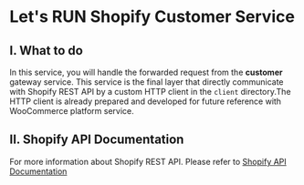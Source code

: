 # Let's RUN Shopify Customer Service


## I. What to do
In this service, you will handle the forwarded request from the **customer** gateway service. This service is the final 
layer that directly communicate with Shopify REST API by a custom HTTP client in the `client` directory.The HTTP client 
is already prepared and developed for future reference with WooCommerce platform service.


## II. Shopify API Documentation
For more information about Shopify REST API. Please refer to 
[Shopify API Documentation](https://shopify.dev/api/admin-rest/2022-07/resources/customer)